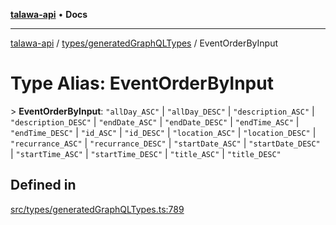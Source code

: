 [**talawa-api**](../../../README.md) • **Docs**

***

[talawa-api](../../../modules.md) / [types/generatedGraphQLTypes](../README.md) / EventOrderByInput

# Type Alias: EventOrderByInput

\> **EventOrderByInput**: `"allDay_ASC"` \| `"allDay_DESC"` \| `"description_ASC"` \| `"description_DESC"` \| `"endDate_ASC"` \| `"endDate_DESC"` \| `"endTime_ASC"` \| `"endTime_DESC"` \| `"id_ASC"` \| `"id_DESC"` \| `"location_ASC"` \| `"location_DESC"` \| `"recurrance_ASC"` \| `"recurrance_DESC"` \| `"startDate_ASC"` \| `"startDate_DESC"` \| `"startTime_ASC"` \| `"startTime_DESC"` \| `"title_ASC"` \| `"title_DESC"`

## Defined in

[src/types/generatedGraphQLTypes.ts:789](https://github.com/PalisadoesFoundation/talawa-api/blob/60937520d7a29ccf883a9c6a7c2d186bae92a81b/src/types/generatedGraphQLTypes.ts#L789)
